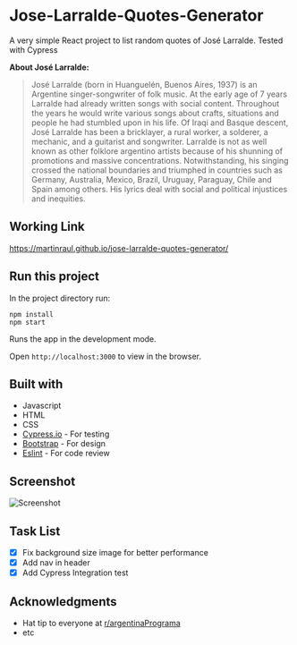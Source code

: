 # Jose-Larralde-Quotes-Generator

A very simple React project to list random quotes of José Larralde. Tested with Cypress

**About José Larralde:**

> José Larralde (born in Huanguelén, Buenos Aires, 1937) is an Argentine singer-songwriter of folk music.
> At the early age of 7 years Larralde had already written songs with social content. Throughout the years he would write various songs about crafts, situations and people he had stumbled upon in his life. Of Iraqi and Basque descent, José Larralde has been a bricklayer, a rural worker, a solderer, a mechanic, and a guitarist and songwriter.
> Larralde is not as well known as other folklore argentino artists because of his shunning of promotions and massive concentrations. Notwithstanding, his singing crossed the national boundaries and triumphed in countries such as Germany, Australia, Mexico, Brazil, Uruguay, Paraguay, Chile and Spain among others. His lyrics deal with social and political injustices and inequities.

## Working Link

https://martinraul.github.io/jose-larralde-quotes-generator/

## Run this project

In the project directory run:

```
npm install
npm start
```

Runs the app in the development mode.

Open `http://localhost:3000` to view in the browser.

## Built with

- Javascript
- HTML
- CSS
- [Cypress.io](https://www.cypress.io/) - For testing
- [Bootstrap](https://getbootstrap.com/) - For design
- [Eslint](https://eslint.org/) - For code review

## Screenshot

![Screenshot](https://i.imgur.com/iIiqZKU.png)

## Task List

- [x] Fix background size image for better performance
- [x] Add nav in header
- [x] Add Cypress Integration test

## Acknowledgments

- Hat tip to everyone at [r/argentinaPrograma](https://argentinaprograma.com/)
- etc
